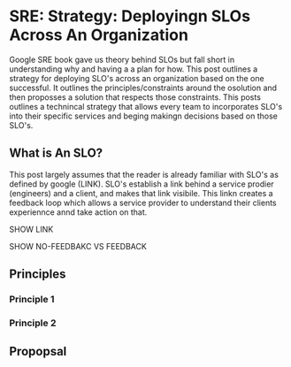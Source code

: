 # SRE: Strategy: Deployingn SLOs Across An Organization

Google SRE book gave us theory behind SLOs but fall short in understanding why and having a a plan for how.  This post outlines a strategy for deploying SLO's across an organization based on the one successful.  It outlines the principles/constraints around the osolution and then proposses a solution that respects those constraints.  This posts outlines a technincal strategy that allows every team to incorporates SLO's into their specific services and beging makingn decisions based on those SLO's. 

## What is An SLO?
This post largely assumes that the reader is already familiar with SLO's as defined by google (LINK).  SLO's establish a link behind a service prodier (engineers) and a client, and makes that link visibile.  This linkn creates a feedback loop which allows a service provider to understand their clients experiennce annd take action on that. 

SHOW LINK

SHOW NO-FEEDBAKC VS FEEDBACK

## Principles

### Principle 1

### Principle 2

## Propopsal
